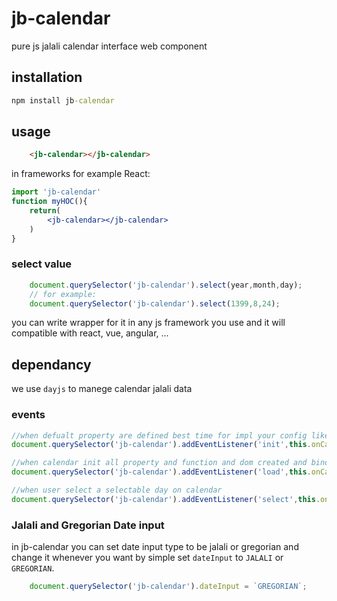 # jb-calendar

pure js jalali calendar interface web component

## installation

```cmd
npm install jb-calendar
```
## usage

```html
    <jb-calendar></jb-calendar>
```

in frameworks for example React:

```jsx
import 'jb-calendar'
function myHOC(){
    return(
        <jb-calendar></jb-calendar>   
    )
}
```

### select value

```js
    document.querySelector('jb-calendar').select(year,month,day);
    // for example:
    document.querySelector('jb-calendar').select(1399,8,24);
```

you can write wrapper for it in any js framework you use and it will compatible with react, vue, angular, ...

## dependancy

we use `dayjs` to manege calendar jalali data

### events

```js
//when defualt property are defined best time for impl your config like min and max date
document.querySelector('jb-calendar').addEventListener('init',this.onCalendarElementInitiated);

//when calendar init all property and function and dom created and bind successully
document.querySelector('jb-calendar').addEventListener('load',this.onCalendarElementLoaded);

//when user select a selectable day on calendar
document.querySelector('jb-calendar').addEventListener('select',this.onDaySelected);
```

### Jalali and Gregorian Date input

in jb-calendar you can set date input type to be jalali or gregorian and change it whenever you want by simple set `dateInput` to `JALALI` or `GREGORIAN`.

```js
    document.querySelector('jb-calendar').dateInput = `GREGORIAN`;
```

